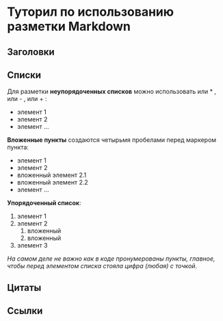 # Туторил по использованию разметки Markdown
## Заголовки

## Списки
Для разметки **неупорядоченных списков** можно использовать или * , или - , или + :
- элемент 1
- элемент 2
- элемент ...

**Вложенные пункты** создаются четырьмя пробелами перед
маркером пункта:
* элемент 1
* элемент 2
 * вложенный элемент 2.1
 * вложенный элемент 2.2
* элемент ...

**Упорядоченный список**:
1. элемент 1
2. элемент 2
   1. вложенный
   2. вложенный
3. элемент 3

*На самом деле не важно как в коде пронумерованы пункты,
главное, чтобы перед элементом списка стояла цифра
(любая) с точкой*.

## Цитаты

## Ссылки